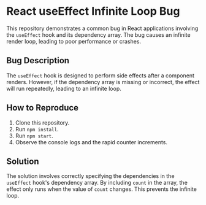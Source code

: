 # React useEffect Infinite Loop Bug

This repository demonstrates a common bug in React applications involving the `useEffect` hook and its dependency array.  The bug causes an infinite render loop, leading to poor performance or crashes.

## Bug Description

The `useEffect` hook is designed to perform side effects after a component renders.  However, if the dependency array is missing or incorrect, the effect will run repeatedly, leading to an infinite loop.

## How to Reproduce

1. Clone this repository.
2. Run `npm install`.
3. Run `npm start`.
4. Observe the console logs and the rapid counter increments. 

## Solution

The solution involves correctly specifying the dependencies in the `useEffect` hook's dependency array. By including `count` in the array, the effect only runs when the value of `count` changes. This prevents the infinite loop.